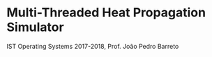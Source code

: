 # Multi-Threaded Heat Propagation Simulator

IST Operating Systems 2017-2018, Prof. João Pedro Barreto